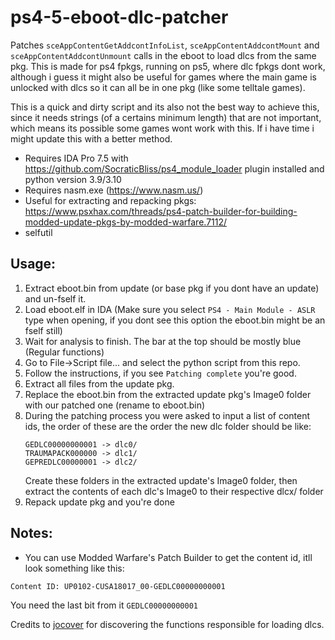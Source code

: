 # ps4-5-eboot-dlc-patcher

Patches `sceAppContentGetAddcontInfoList`, `sceAppContentAddcontMount` and `sceAppContentAddcontUnmount` calls in the eboot to load dlcs from the same pkg. This is made for ps4 fpkgs, running on ps5, where dlc fpkgs dont work, although i guess it might also be useful for games where the main game is unlocked with dlcs so it can all be in one pkg (like some telltale games).

This is a quick and dirty script and its also not the best way to achieve this, since it needs strings (of a certains minimum length) that are not important, which means its possible some games wont work with this. If i have time i might update this with a better method.

- Requires IDA Pro 7.5 with https://github.com/SocraticBliss/ps4_module_loader plugin installed and python version 3.9/3.10
- Requires nasm.exe (https://www.nasm.us/)
- Useful for extracting and repacking pkgs: https://www.psxhax.com/threads/ps4-patch-builder-for-building-modded-update-pkgs-by-modded-warfare.7112/
- selfutil


## Usage:
1. Extract eboot.bin from update (or base pkg if you dont have an update) and un-fself it.
1. Load eboot.elf in IDA (Make sure you select `PS4 - Main Module - ASLR` type when opening, if you dont see this option the eboot.bin might be an fself still)
1. Wait for analysis to finish. The bar at the top should be mostly blue (Regular functions)
1. Go to File->Script file... and select the python script from this repo.
1. Follow the instructions, if you see `Patching complete` you're good.
1. Extract all files from the update pkg.
1. Replace the eboot.bin from the extracted update pkg's Image0 folder with our patched one (rename to eboot.bin)
1. During the patching process you were asked to input a list of content ids, the order of these are the order the new dlc folder should be like:
    ```
    GEDLC00000000001 -> dlc0/
    TRAUMAPACK000000 -> dlc1/
    GEPREDLC00000001 -> dlc2/
    ```
    Create these folders in the extracted update's Image0 folder, then extract the contents of each dlc's Image0 to their respective dlcx/ folder
1. Repack update pkg and you're done

## Notes:
- You can use Modded Warfare's Patch Builder to get the content id, itll look something like this:
```
Content ID: UP0102-CUSA18017_00-GEDLC00000000001
```
You need the last bit from it `GEDLC00000000001`


Credits to [jocover](https://github.com/jocover) for discovering the functions responsible for loading dlcs.